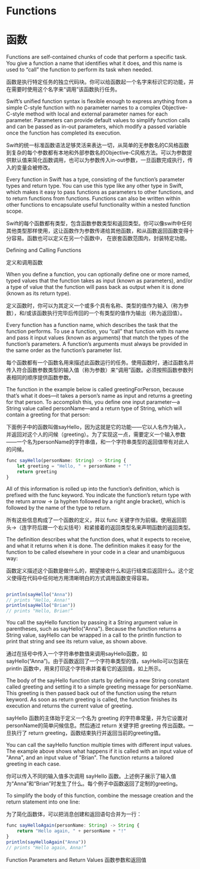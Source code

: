 # Functions
# 函数

Functions are self-contained chunks of code that perform a specific task. You give a function a name that identifies what it does, and this name is used to “call” the function to perform its task when needed.

函数是执行特定任务的独立代码块。你可以给函数起一个名字来标识它的功能，并在需要时使用这个名字来“调用”该函数执行任务。

Swift’s unified function syntax is flexible enough to express anything from a simple C-style function with no parameter names to a complex Objective-C-style method with local and external parameter names for each parameter. Parameters can provide default values to simplify function calls and can be passed as in-out parameters, which modify a passed variable once the function has completed its execution.

Swift的统一标准函数语法足够灵活来表达一切，从简单的无参数名的C风格函数到复杂的每个参数都有本地和外部参数名的Objective-C风格方法。可以为参数提供默认值来简化函数调用，也可以为参数传入in-out参数，一旦函数完成执行，传入的变量会被修改。

Every function in Swift has a type, consisting of the function’s parameter types and return type. You can use this type like any other type in Swift, which makes it easy to pass functions as parameters to other functions, and to return functions from functions. Functions can also be written within other functions to encapsulate useful functionality within a nested function scope.

Swift的每个函数都有类型，包含函数参数类型和返回类型。你可以像swift中任何其他类型那样使用，这让函数作为参数传递给其他函数，和从函数返回函数变得十分容易。函数也可以定义在另一个函数中， 在嵌套函数范围内，封装特定功能。

Defining and Calling Functions

定义和调用函数

When you define a function, you can optionally define one or more named, typed values that the function takes as input (known as parameters), and/or a type of value that the function will pass back as output when it is done (known as its return type).

定义函数时，你可以为其定义一个或多个具有名称、类型的值作为输入（称为参数），和/或该函数执行完毕后传回的一个有类型的值作为输出（称为返回值）。

Every function has a function name, which describes the task that the function performs. To use a function, you “call” that function with its name and pass it input values (known as arguments) that match the types of the function’s parameters. A function’s arguments must always be provided in the same order as the function’s parameter list.

每个函数都有一个函数名用来描述此函数运行的任务。使用函数时，通过函数名并传入符合函数参数类型的输入值（称为参数）来“调用”函数。必须按照函数参数列表相同的顺序提供函数参数。

The function in the example below is called greetingForPerson, because that’s what it does—it takes a person’s name as input and returns a greeting for that person. To accomplish this, you define one input parameter—a String value called personName—and a return type of String, which will contain a greeting for that person:

下面例子中的函数叫做sayHello，因为这就是它的功能——它以人名作为输入，并返回对这个人的问候（greeting）。为了实现这一点，需要定义一个输入参数——一个名为personName的字符串值，和一个字符串类型的返回值带有对此人的问候。

```js
func sayHello(personName: String) -> String {
    let greeting = "Hello, " + personName + "!"
    return greeting
}
```

All of this information is rolled up into the function’s definition, which is prefixed with the func keyword. You indicate the function’s return type with the return arrow -> (a hyphen followed by a right angle bracket), which is followed by the name of the type to return.

所有这些信息构成了一个函数的定义，并以 func 关键字作为前缀。使用返回箭头->（连字符后跟一个右尖括号）和紧接着的返回类型名来声明函数的返回类型。

The definition describes what the function does, what it expects to receive, and what it returns when it is done. The definition makes it easy for the function to be called elsewhere in your code in a clear and unambiguous way:

函数定义描述这个函数是做什么的，期望接收什么和运行结束后返回什么。这个定义使得在代码中任何地方用清晰明白的方式调用函数变得容易。

```js

println(sayHello("Anna"))
// prints "Hello, Anna!"
println(sayHello("Brian"))
// prints "Hello, Brian!”
```

You call the sayHello function by passing it a String argument value in parentheses, such as sayHello("Anna"). Because the function returns a String value, sayHello can be wrapped in a call to the println function to print that string and see its return value, as shown above.

通过在括号中传入一个字符串参数值来调用sayHello函数，如sayHello(“Anna”)。由于函数返回了一个字符串类型的值，sayHello可以包装在 println 函数中，用来打印这个字符串并查看它的返回值，如上所示。

The body of the sayHello function starts by defining a new String constant called greeting and setting it to a simple greeting message for personName. This greeting is then passed back out of the function using the return keyword. As soon as return greeting is called, the function finishes its execution and returns the current value of greeting.

sayHello 函数的主体始于定义一个名为 greeting 的字符串常量，并为它设置对personName的简单问候信息。然后通过 return 关键字把 greeting 传出函数。一旦执行了 return greeting，函数结束执行并返回当前的greeting值。

You can call the sayHello function multiple times with different input values. The example above shows what happens if it is called with an input value of "Anna", and an input value of "Brian". The function returns a tailored greeting in each case.

你可以传入不同的输入值多次调用 sayHello 函数。上述例子展示了输入值为“Anna”和“Brian”时发生了什么。每个例子中函数返回了定制的greeting。

To simplify the body of this function, combine the message creation and the return statement into one line:

为了简化函数体，可以把消息创建和返回语句合并为一行：

```js
func sayHelloAgain(personName: String) -> String {
    return "Hello again, " + personName + "!"
}
println(sayHelloAgain("Anna"))
// prints "Hello again, Anna!”
```

Function Parameters and Return Values
函数参数和返回值
